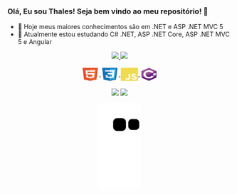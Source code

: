 ### Olá, Eu sou Thales! Seja bem vindo ao meu repositório! 👋

- 🔭 Hoje meus maiores conhecimentos são em .NET e ASP .NET MVC 5
- 🌱 Atualmente estou estudando C# .NET, ASP .NET Core, ASP .NET MVC 5 e Angular

<div align="center">
  <a href="https://github.com/thalesaugustodias">
  <img height="130em" src="https://github-readme-stats.vercel.app/api?username=thalesaugustodias&show_icons=true&theme=synthwave&include_all_commits=true&count_private=true"/>
  <img height="130em" src="https://github-readme-stats.vercel.app/api/top-langs/?username=thalesaugustodias&layout=compact&langs_count=7&theme=synthwave"/>
<br>
  <div> 
    <br>
    <img align="center" alt="Thales-HTML" height="30" width="40" src="https://raw.githubusercontent.com/devicons/devicon/master/icons/html5/html5-original.svg">
    <img align="center" alt="Thales-CSS" height="30" width="40" src="https://raw.githubusercontent.com/devicons/devicon/master/icons/css3/css3-original.svg">
    <img align="center" alt="Thales-Js" height="30" width="40" src="https://raw.githubusercontent.com/devicons/devicon/master/icons/javascript/javascript-plain.svg">    
    <img align="center" alt="Thales-Csharp" height="30" width="40" src="https://raw.githubusercontent.com/devicons/devicon/master/icons/csharp/csharp-original.svg">
  </div>
</div>
  
  <div align="center"> 
   <br>  
  <a href="https://www.linkedin.com/in/thales-augusto-dias-3b03b5199" target="_blank"><img src="https://img.shields.io/badge/-LinkedIn-%230077B5?style=for-the-badge&logo=linkedin&logoColor=white" target="_blank"></a> 
  <a href = "mailto:thales.cooperx@gmail.com"><img src="https://img.shields.io/badge/-Gmail-%23333?style=for-the-badge&logo=gmail&logoColor=white" target="_blank"></a>
  
 
  ![Snake animation](https://github.com/thalesaugustodias/thalesaugustodias/blob/output/github-contribution-grid-snake.svg)
 
</div>
